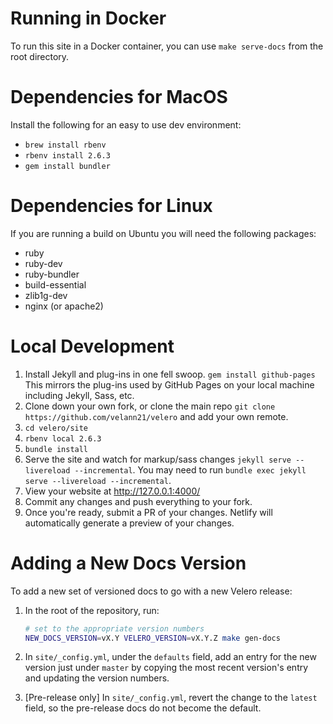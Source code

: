 # Running in Docker

To run this site in a Docker container, you can use `make serve-docs` from the root directory.

# Dependencies for MacOS

Install the following for an easy to use dev environment:

* `brew install rbenv`
* `rbenv install 2.6.3`
* `gem install bundler`

# Dependencies for Linux
If you are running a build on Ubuntu you will need the following packages:
* ruby
* ruby-dev
* ruby-bundler
* build-essential
* zlib1g-dev
* nginx (or apache2)


# Local Development
1. Install Jekyll and plug-ins in one fell swoop. `gem install github-pages`
This mirrors the plug-ins used by GitHub Pages on your local machine including Jekyll, Sass, etc.
2. Clone down your own fork, or clone the main repo `git clone https://github.com/velann21/velero` and add your own remote.
3. `cd velero/site`
4. `rbenv local 2.6.3`
5. `bundle install`
6. Serve the site and watch for markup/sass changes `jekyll serve --livereload --incremental`. You may need to run `bundle exec jekyll serve --livereload --incremental`.
7. View your website at http://127.0.0.1:4000/
8. Commit any changes and push everything to your fork.
9. Once you're ready, submit a PR of your changes. Netlify will automatically generate a preview of your changes.


# Adding a New Docs Version

To add a new set of versioned docs to go with a new Velero release:

1. In the root of the repository, run:

   ```bash
   # set to the appropriate version numbers
   NEW_DOCS_VERSION=vX.Y VELERO_VERSION=vX.Y.Z make gen-docs
   ```

1. In `site/_config.yml`, under the `defaults` field, add an entry for the new version just under `master` by copying the most recent version's entry and updating the version numbers.

1. [Pre-release only] In `site/_config.yml`, revert the change to the `latest` field, so the pre-release docs do not become the default.
